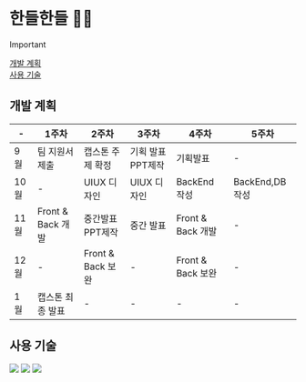 
# 한들한들 🌿🍂
>[!important]
>[개발 계획](#개발-계획)
> <br>
> [사용 기술](#사용-기술)


## 개발 계획
|  -  |1주차|2주차|3주차|4주차|5주차|
|---|---|---|---|---|---|
|9월|팀 지원서 제출|캡스톤 주제 확정|기획 발표 PPT제작|기획발표|  -  |
|10월|  -  |UIUX 디자인| UIUX 디자인|BackEnd 작성| BackEnd,DB 작성|
|11월| Front & Back 개발|중간발표 PPT제작|중간 발표| Front & Back 개발|  -  |
|12월|  -  | Front & Back 보완|  -  | Front & Back 보완|  -  |
|1월|캡스톤 최종 발표|  -  |  -  |  -  |  -  |

## 사용 기술
  <img src="https://img.shields.io/badge/flutter-02569B?style=for-the-badge&logo=flutter&logoColor=white"> <img src="https://img.shields.io/badge/Firebase-DD2C00?style=for-the-badge&logo=Firebase&logoColor=white"> <img src="https://img.shields.io/badge/Firestore-DD2C00?style=for-the-badge&logo=Firebase&logoColor=white">



